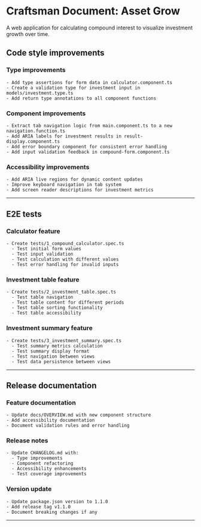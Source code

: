 # Craftsman Document: Asset Grow

A web application for calculating compound interest to visualize investment growth over time.

## Code style improvements

### Type improvements

```text
- Add type assertions for form data in calculator.component.ts
- Create a validation type for investment input in models/investment.type.ts
- Add return type annotations to all component functions
```

### Component improvements

```text
- Extract tab navigation logic from main.component.ts to a new navigation.function.ts
- Add ARIA labels for investment results in result-display.component.ts
- Add error boundary component for consistent error handling
- Add input validation feedback in compound-form.component.ts
```

### Accessibility improvements

```text
- Add ARIA live regions for dynamic content updates
- Improve keyboard navigation in tab system
- Add screen reader descriptions for investment metrics
```

---

## E2E tests

### Calculator feature

```text
- Create tests/1_compound_calculator.spec.ts
  - Test initial form values
  - Test input validation
  - Test calculation with different values
  - Test error handling for invalid inputs
```

### Investment table feature

```text
- Create tests/2_investment_table.spec.ts
  - Test table navigation
  - Test table content for different periods
  - Test table sorting functionality
  - Test table accessibility
```

### Investment summary feature

```text
- Create tests/3_investment_summary.spec.ts
  - Test summary metrics calculation
  - Test summary display format
  - Test navigation between views
  - Test data persistence between views
```

---

## Release documentation

### Feature documentation

```text
- Update docs/OVERVIEW.md with new component structure
- Add accessibility documentation
- Document validation rules and error handling
```

### Release notes

```text
- Update CHANGELOG.md with:
  - Type improvements
  - Component refactoring
  - Accessibility enhancements
  - Test coverage improvements
```

### Version update

```text
- Update package.json version to 1.1.0
- Add release tag v1.1.0
- Document breaking changes if any
```

---

